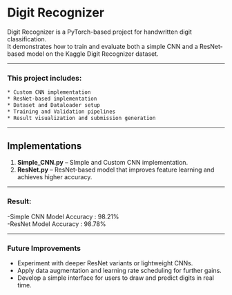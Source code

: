# Digit Recognizer

Digit Recognizer is a PyTorch-based project for handwritten digit classification.  
It demonstrates how to train and evaluate both a simple CNN and a ResNet-based model on the Kaggle Digit Recognizer dataset.

---

### This project includes:
```bash
* Custom CNN implementation
* ResNet-based implementation
* Dataset and Dataloader setup
* Training and Validation pipelines
* Result visualization and submission generation
```

---

## Implementations
1. **Simple_CNN.py** – SImple and Custom CNN implementation.  
2. **ResNet.py** – ResNet-based model that improves feature learning and achieves higher accuracy.

---

### Result:
-Simple CNN Model Accuracy : 98.21%      
-ResNet Model Accuracy  : 98.78%

---

### Future Improvements
- Experiment with deeper ResNet variants or lightweight CNNs.  
- Apply data augmentation and learning rate scheduling for further gains.  
- Develop a simple interface for users to draw and predict digits in real time.
